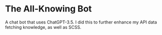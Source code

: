 # The All-Knowing Bot
A chat bot that uses ChatGPT-3.5. I did this to further enhance my API data fetching knowledge, as well as SCSS.
